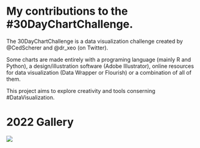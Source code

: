 # My contributions to the #30DayChartChallenge.
The 30DayChartChallenge is a data visualization challenge  created by @CedScherer and @dr_xeo (on Twitter).

Some charts are made entirely with a programing language (mainly R and Python), a design/illustration software (Adobe Illustrator), online resources for data visualization (Data Wrapper or Flourish) or a combination of all of them.

This project aims to explore creativity and tools conserning #DataVisualization.

# 2022 Gallery
![](./2022/collage_2022/final_collage_2022.png)